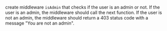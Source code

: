 create middleware ```isAdmin``` that checks if the user is an admin or not. If the user is an admin, the middleware should call the next function. If the user is not an admin, the middleware should return a 403 status code with a message "You are not an admin". 
```javascript